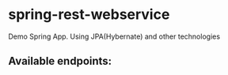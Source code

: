 # spring-rest-webservice
Demo Spring App. 
Using JPA(Hybernate) and other technologies

## Available endpoints:
